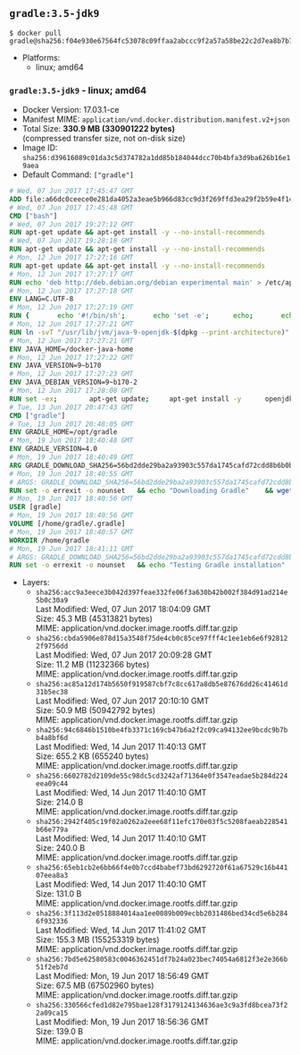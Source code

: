 ## `gradle:3.5-jdk9`

```console
$ docker pull gradle@sha256:f04e930e67564fc53078c09ffaa2abccc9f2a57a58be22c2d7ea8b7b7b9016bd
```

-	Platforms:
	-	linux; amd64

### `gradle:3.5-jdk9` - linux; amd64

-	Docker Version: 17.03.1-ce
-	Manifest MIME: `application/vnd.docker.distribution.manifest.v2+json`
-	Total Size: **330.9 MB (330901222 bytes)**  
	(compressed transfer size, not on-disk size)
-	Image ID: `sha256:d39616089c01da3c5d374782a1dd85b184044dcc70b4bfa3d9ba626b16e19aea`
-	Default Command: `["gradle"]`

```dockerfile
# Wed, 07 Jun 2017 17:45:47 GMT
ADD file:a66dc0ceece0e281da4052a3eae5b966d83cc9d3f269ffd3ea29f2b59e4f1463 in / 
# Wed, 07 Jun 2017 17:45:48 GMT
CMD ["bash"]
# Wed, 07 Jun 2017 19:27:12 GMT
RUN apt-get update && apt-get install -y --no-install-recommends 		ca-certificates 		curl 		wget 	&& rm -rf /var/lib/apt/lists/*
# Wed, 07 Jun 2017 19:28:18 GMT
RUN apt-get update && apt-get install -y --no-install-recommends 		bzr 		git 		mercurial 		openssh-client 		subversion 				procps 	&& rm -rf /var/lib/apt/lists/*
# Mon, 12 Jun 2017 17:27:16 GMT
RUN apt-get update && apt-get install -y --no-install-recommends 		bzip2 		unzip 		xz-utils 	&& rm -rf /var/lib/apt/lists/*
# Mon, 12 Jun 2017 17:27:17 GMT
RUN echo 'deb http://deb.debian.org/debian experimental main' > /etc/apt/sources.list.d/experimental.list
# Mon, 12 Jun 2017 17:27:18 GMT
ENV LANG=C.UTF-8
# Mon, 12 Jun 2017 17:27:19 GMT
RUN { 		echo '#!/bin/sh'; 		echo 'set -e'; 		echo; 		echo 'dirname "$(dirname "$(readlink -f "$(which javac || which java)")")"'; 	} > /usr/local/bin/docker-java-home 	&& chmod +x /usr/local/bin/docker-java-home
# Mon, 12 Jun 2017 17:27:21 GMT
RUN ln -svT "/usr/lib/jvm/java-9-openjdk-$(dpkg --print-architecture)" /docker-java-home
# Mon, 12 Jun 2017 17:27:21 GMT
ENV JAVA_HOME=/docker-java-home
# Mon, 12 Jun 2017 17:27:22 GMT
ENV JAVA_VERSION=9~b170
# Mon, 12 Jun 2017 17:27:23 GMT
ENV JAVA_DEBIAN_VERSION=9~b170-2
# Mon, 12 Jun 2017 17:28:08 GMT
RUN set -ex; 		apt-get update; 	apt-get install -y 		openjdk-9-jdk-headless="$JAVA_DEBIAN_VERSION" 	; 	rm -rf /var/lib/apt/lists/*; 		[ "$(readlink -f "$JAVA_HOME")" = "$(docker-java-home)" ]; 		update-alternatives --get-selections | awk -v home="$(readlink -f "$JAVA_HOME")" 'index($3, home) == 1 { $2 = "manual"; print | "update-alternatives --set-selections" }'; 	update-alternatives --query java | grep -q 'Status: manual'
# Tue, 13 Jun 2017 20:47:43 GMT
CMD ["gradle"]
# Tue, 13 Jun 2017 20:48:05 GMT
ENV GRADLE_HOME=/opt/gradle
# Mon, 19 Jun 2017 18:40:48 GMT
ENV GRADLE_VERSION=4.0
# Mon, 19 Jun 2017 18:40:49 GMT
ARG GRADLE_DOWNLOAD_SHA256=56bd2dde29ba2a93903c557da1745cafd72cdd8b6b0b83c05a40ed7896b79dfe
# Mon, 19 Jun 2017 18:40:55 GMT
# ARGS: GRADLE_DOWNLOAD_SHA256=56bd2dde29ba2a93903c557da1745cafd72cdd8b6b0b83c05a40ed7896b79dfe
RUN set -o errexit -o nounset 	&& echo "Downloading Gradle" 	&& wget --no-verbose --output-document=gradle.zip "https://services.gradle.org/distributions/gradle-${GRADLE_VERSION}-bin.zip" 		&& echo "Checking download hash" 	&& echo "${GRADLE_DOWNLOAD_SHA256} *gradle.zip" | sha256sum --check - 		&& echo "Installing Gradle" 	&& unzip gradle.zip 	&& rm gradle.zip 	&& mv "gradle-${GRADLE_VERSION}" "${GRADLE_HOME}/" 	&& ln --symbolic "${GRADLE_HOME}/bin/gradle" /usr/bin/gradle 		&& echo "Adding gradle user and group" 	&& groupadd --system --gid 1000 gradle 	&& useradd --system --gid gradle --uid 1000 --shell /bin/bash --create-home gradle 	&& mkdir /home/gradle/.gradle 	&& chown --recursive gradle:gradle /home/gradle
# Mon, 19 Jun 2017 18:40:56 GMT
USER [gradle]
# Mon, 19 Jun 2017 18:40:56 GMT
VOLUME [/home/gradle/.gradle]
# Mon, 19 Jun 2017 18:40:57 GMT
WORKDIR /home/gradle
# Mon, 19 Jun 2017 18:41:11 GMT
# ARGS: GRADLE_DOWNLOAD_SHA256=56bd2dde29ba2a93903c557da1745cafd72cdd8b6b0b83c05a40ed7896b79dfe
RUN set -o errexit -o nounset 	&& echo "Testing Gradle installation" 	&& gradle --version
```

-	Layers:
	-	`sha256:acc9a3eece3b042d397feae332fe06f3a630b42b002f384d91ad214e5b0c30a9`  
		Last Modified: Wed, 07 Jun 2017 18:04:09 GMT  
		Size: 45.3 MB (45313821 bytes)  
		MIME: application/vnd.docker.image.rootfs.diff.tar.gzip
	-	`sha256:cbda5906e878d15a3548f75de4cb0c85ce97fff4c1ee1eb6e6f928122f9756dd`  
		Last Modified: Wed, 07 Jun 2017 20:09:28 GMT  
		Size: 11.2 MB (11232366 bytes)  
		MIME: application/vnd.docker.image.rootfs.diff.tar.gzip
	-	`sha256:ac85a12d174b5650f919587cbf7c8cc617a8db5e87676dd26c41461d31b5ec38`  
		Last Modified: Wed, 07 Jun 2017 20:10:10 GMT  
		Size: 50.9 MB (50942792 bytes)  
		MIME: application/vnd.docker.image.rootfs.diff.tar.gzip
	-	`sha256:94c6846b1510be4fb3371c169cb47b6a2f2c09ca94132ee9bcdc9b7bb4a8bf6d`  
		Last Modified: Wed, 14 Jun 2017 11:40:13 GMT  
		Size: 655.2 KB (655240 bytes)  
		MIME: application/vnd.docker.image.rootfs.diff.tar.gzip
	-	`sha256:6602782d2109de55c98dc5cd3242af71364e0f3547eadae5b284d224eea09c44`  
		Last Modified: Wed, 14 Jun 2017 11:40:10 GMT  
		Size: 214.0 B  
		MIME: application/vnd.docker.image.rootfs.diff.tar.gzip
	-	`sha256:2942f405c19f02a0262a2eee68f11efc170e03f5c5208faeab228541b66e779a`  
		Last Modified: Wed, 14 Jun 2017 11:40:10 GMT  
		Size: 240.0 B  
		MIME: application/vnd.docker.image.rootfs.diff.tar.gzip
	-	`sha256:65eb1cb2e6bb66f4e0b7ccd4babef73bd6292720f61a67529c16b44107eea8a3`  
		Last Modified: Wed, 14 Jun 2017 11:40:10 GMT  
		Size: 131.0 B  
		MIME: application/vnd.docker.image.rootfs.diff.tar.gzip
	-	`sha256:3f113d2e0518884014aa1ee0089b009ecbb2031486bed34cd5e6b2846f932336`  
		Last Modified: Wed, 14 Jun 2017 11:41:02 GMT  
		Size: 155.3 MB (155253319 bytes)  
		MIME: application/vnd.docker.image.rootfs.diff.tar.gzip
	-	`sha256:7bd5e62580583c0046362451df7b24a023bec74054a6812f3e2e366b51f2eb7d`  
		Last Modified: Mon, 19 Jun 2017 18:56:49 GMT  
		Size: 67.5 MB (67502960 bytes)  
		MIME: application/vnd.docker.image.rootfs.diff.tar.gzip
	-	`sha256:330566cfed1d82e795bae128f3179124134636ae3c9a3fd8bcea73f22a09ca15`  
		Last Modified: Mon, 19 Jun 2017 18:56:36 GMT  
		Size: 139.0 B  
		MIME: application/vnd.docker.image.rootfs.diff.tar.gzip
